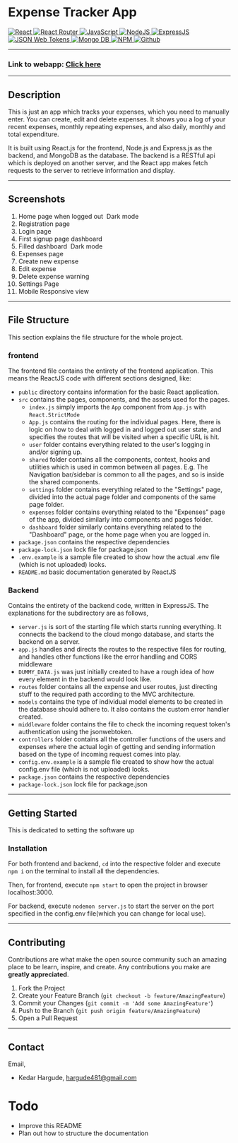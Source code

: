 # Expense Tracker App

<p align="left">
 <a href="#">
<img alt="React" src="https://img.shields.io/badge/React-React?&style=for-the-badge&logo=react&logoColor=000&color=61DAFB"/>
<img alt="React Router" src="https://img.shields.io/badge/React%20Router-React%20Router?&style=for-the-badge&logo=react%20router&logoColor=fff&color=CA4245"/>
<img alt="JavaScript" src="https://img.shields.io/badge/Javascript-Javascript?&style=for-the-badge&logo=javascript&logoColor=fff&color=F7DF1E"/>
<img alt="NodeJS" src="https://img.shields.io/badge/NodeJS-NodeJS?&style=for-the-badge&logo=node.js&logoColor=fff&color=339933"/>
<img alt='ExpressJS' src="https://img.shields.io/badge/Express-Express?style=for-the-badge&logo=express&color=000000"/> 
<img alt='JSON Web Tokens' src="https://img.shields.io/badge/JSON%20Web%20Tokens-JSON%20Web%20Tokens?style=for-the-badge&logo=json%20web%20tokens&color=000000&logoColor=fff"/>
<img alt='Mongo DB' src="https://img.shields.io/badge/MongoDB-MongoDB?style=for-the-badge&logo=mongodb&logoColor=fff&color=47A248"/>
<img alt="NPM" src="https://img.shields.io/badge/npm-npm?&style=for-the-badge&logo=npm&logoColor=fff&color=CB3837"/>
<img alt="Github" src="https://img.shields.io/badge/Github-Github?&style=for-the-badge&logo=github&logoColor=fff&color=181717"/>
  </a>
</p>

----------

### Link to webapp: [Click here](expense-tracker-kbh.onrender.com/)

----------

<!-- Description -->
## Description

This is just an app which tracks your expenses, which you need to manually enter. You can create, edit and delete expenses. It shows you a log of your recent expenses, monthly repeating expenses, and also daily, monthly and total expenditure.

It is built using React.js for the frontend, Node.js and Express.js as the backend, and MongoDB as the database. 
The backend is a RESTful api which is deployed on another server, and the React app makes fetch requests to the server to retrieve information and display.

----------

## Screenshots

1. Home page when logged out <img src='./screenshots/homepage.png' alt='' />
    Dark mode <img src='./screenshots/homepage-dark.png' alt='' />
2. Registration page <img src='./screenshots/signup.png' alt='' />
3. Login page <img src='./screenshots/login.png' alt='' />
4. First signup page dashboard <img src='./screenshots/new-signup-dashboard.png' alt='' />
5. Filled dashboard <img src='./screenshots/dashboard.png' alt='' />
    Dark mode <img src='./screenshots/dashboard-dark.png' alt='' />
6. Expenses page <img src='./screenshots/expenses-list.png' alt='' />
7. Create new expense <img src='./screenshots/new-expense.png' alt='' />
8. Edit expense <img src='./screenshots/edit-expense.png' alt='' />
9. Delete expense warning <img src='./screenshots/delete-warning.png' alt='' />
10. Settings Page <img src='./screenshots/settings.png' alt='' />
11. Mobile Responsive view <img src='./screenshots/mobile-view.png' alt='' />

----------

<!-- file structure -->
## File Structure

This section explains the file structure for the whole project.

### frontend

The frontend file contains the entirety of the frontend application. This means the ReactJS code with different sections designed, like:

- `public` directory contains information for the basic React application.
- `src` contains the pages, components, and the assets used for the pages.
    - `index.js` simply imports the `App` component from `App.js` with `React.StrictMode`
    - `App.js` contains the routing for the individual pages. Here, there is logic on how to deal with logged in and logged out user state, and specifies the routes that will be visited when a specific URL is hit.
    - `user` folder contains everything related to the user's logging in and/or signing up.
    - `shared` folder contains all the components, context, hooks and utilities which is used in common between all pages. E.g. The Navigation bar/sidebar is common to all the pages, and so is inside the shared components.
    - `settings` folder contains everything related to the "Settings" page, divided into the actual page folder and components of the same page folder.
    - `expenses` folder contains everything related to the "Expenses" page of the app, divided similarly into components and pages folder.
    - `dashboard` folder similarly contains everything related to the "Dashboard" page, or the home page when you are logged in.
- `package.json` contains the respective dependencies
- `package-lock.json` lock file for package.json
- `.env.example` is a sample file created to show how the actual .env file (which is not uploaded) looks.
- `README.md` basic documentation generated by ReactJS

<!-- backend -->
### Backend

Contains the entirety of the backend code, written in ExpressJS. The explanations for the subdirectory are as follows,

- `server.js` is sort of the starting file which starts running everything. It connects the backend to the cloud mongo database, and starts the backend on a server.
- `app.js` handles and directs the routes to the respective files for routing, and handles other functions like the error handling and CORS middleware
- `DUMMY_DATA.js` was just initially created to have a rough idea of how every element in the backend would look like.
- `routes` folder contains all the expense and user routes, just directing stuff to the required path according to the MVC architecture.
- `models` contains the type of individual model elements to be created in the database should adhere to. It also contains the custom error handler created.
- `middleware` folder contains the file to check the incoming request token's authentication using the jsonwebtoken.
- `controllers` folder contains all the controller functions of the users and expenses where the actual login of getting and sending information based on the type of incoming request comes into play.
- `config.env.example` is a sample file created to show how the actual config.env file (which is not uploaded) looks.
- `package.json` contains the respective dependencies
- `package-lock.json` lock file for package.json

----------

<!-- GETTING STARTED -->
## Getting Started

This is dedicated to setting the software up

<!-- INSTALLATION -->
### Installation

For both frontend and backend, `cd` into the respective folder and execute `npm i` on the terminal to install all the dependencies.

Then, for frontend, execute `npm start` to open the project in browser localhost:3000.

For backend, execute `nodemon server.js` to start the server on the port specified in the config.env file(which you can change for local use).

----------

<!-- contributing -->
## Contributing

Contributions are what make the open source community such an amazing place to be learn, inspire, and create. Any contributions you make are **greatly appreciated**.

1. Fork the Project
2. Create your Feature Branch (`git checkout -b feature/AmazingFeature`)
3. Commit your Changes (`git commit -m 'Add some AmazingFeature'`)
4. Push to the Branch (`git push origin feature/AmazingFeature`)
5. Open a Pull Request

----------

<!-- contact -->
## Contact

Email,

- Kedar Hargude, hargude481@gmail.com

# Todo

- Improve this README
- Plan out how to structure the documentation